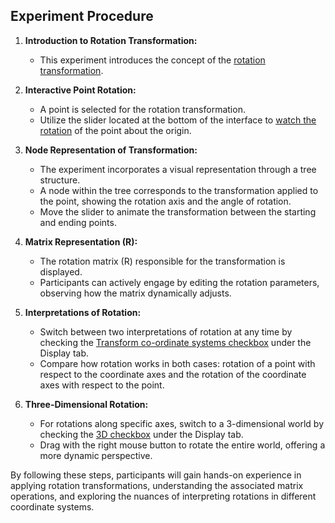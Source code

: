 ## Experiment Procedure

1. **Introduction to Rotation Transformation:**
   - This experiment introduces the concept of the [rotation transformation](#).

2. **Interactive Point Rotation:**
   - A point is selected for the rotation transformation.
   - Utilize the slider located at the bottom of the interface to [watch the rotation](#) of the point about the origin.

3. **Node Representation of Transformation:**
   - The experiment incorporates a visual representation through a tree structure.
   - A node within the tree corresponds to the transformation applied to the point, showing the rotation axis and the angle of rotation.
   - Move the slider to animate the transformation between the starting and ending points.

4. **Matrix Representation (R):**
   - The rotation matrix (R) responsible for the transformation is displayed.
   - Participants can actively engage by editing the rotation parameters, observing how the matrix dynamically adjusts.

5. **Interpretations of Rotation:**
   - Switch between two interpretations of rotation at any time by checking the [Transform co-ordinate systems checkbox](#) under the Display tab.
   - Compare how rotation works in both cases: rotation of a point with respect to the coordinate axes and the rotation of the coordinate axes with respect to the point.

6. **Three-Dimensional Rotation:**
   - For rotations along specific axes, switch to a 3-dimensional world by checking the [3D checkbox](#) under the Display tab.
   - Drag with the right mouse button to rotate the entire world, offering a more dynamic perspective.

By following these steps, participants will gain hands-on experience in applying rotation transformations, understanding the associated matrix operations, and exploring the nuances of interpreting rotations in different coordinate systems.
